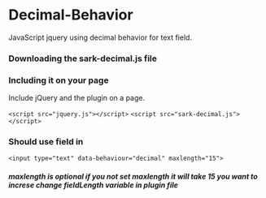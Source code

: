 
# Decimal-Behavior
JavaScript jquery using decimal behavior for text field.

### Downloading the sark-decimal.js file

### Including it on your page
Include jQuery and the plugin on a page.

```<script src="jquery.js"></script>``` 
 ```<script src="sark-decimal.js"></script>```
 ### Should use field in
 
 ```<input type="text" data-behaviour="decimal" maxlength="15">```
 
 ##### maxlength is optional if you not set maxlength it will take 15 you want to increse change fieldLength variable in plugin file
